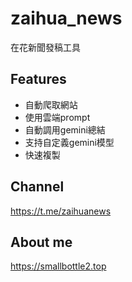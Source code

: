 # zaihua_news
在花新聞發稿工具

## Features
- 自動爬取網站
- 使用雲端prompt
- 自動調用gemini總結
- 支持自定義gemini模型
- 快速複製

## Channel
https://t.me/zaihuanews

## About me
https://smallbottle2.top
